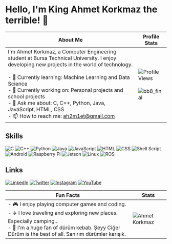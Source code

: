 # Hello, I'm King Ahmet Korkmaz the terrible! 👋

| About Me | Profile Stats |
|----------|---------------|
| I'm Ahmet Korkmaz, a Computer Engineering student at Bursa Technical University. I enjoy developing new projects in the world of technology.<br><br> - 🌱 Currently learning: Machine Learning and Data Science<br> - 🔭 Currently working on: Personal projects and school projects<br> - 💬 Ask me about: C, C++, Python, Java, JavaScript, HTML, CSS<br> - 📫 How to reach me: [ah2m1et@gmail.com](mailto:ah2m1et@gmail.com) | ![Profile Views](https://komarev.com/ghpvc/?username=ahmetkorkmaz&color=blue)<br><br>![bb8_final](https://github.com/Ah2m1et/Ah2m1et/assets/103003160/9f2b5ea2-5186-4eda-868f-7eca1cf24956) |

## Skills

![C](https://img.shields.io/badge/-C-000?&logo=C)
![C++](https://img.shields.io/badge/-C++-000?&logo=C%2B%2B)
![Python](https://img.shields.io/badge/-Python-000?&logo=Python)
![Java](https://img.shields.io/badge/Java-ED8B00?style=for-the-badge&logo=java&logoColor=white)
![JavaScript](https://img.shields.io/badge/-JavaScript-000?&logo=JavaScript)
![HTML](https://img.shields.io/badge/-HTML-000?&logo=HTML5)
![CSS](https://img.shields.io/badge/-CSS-000?&logo=CSS3)
![Shell Script](https://img.shields.io/badge/-Shell_Script-000?&logo=GNU%20Bash)
![Android](https://img.shields.io/badge/-Android-000?&logo=Android)
![Raspberry Pi](https://img.shields.io/badge/-Raspberry_Pi-000?&logo=Raspberry%20Pi)
![Jetson](https://img.shields.io/badge/-Jetson-000?&logo=NVIDIA)
![Linux](https://img.shields.io/badge/-Linux-000?&logo=Linux)
![ROS](https://img.shields.io/badge/-ROS-000?&logo=ROS)

## Links

[![LinkedIn](https://img.shields.io/badge/LinkedIn-%230077B5.svg?&logo=linkedin&logoColor=white)](https://www.linkedin.com/in/ahmet-korkmaz-59772721b)
[![Twitter](https://img.shields.io/badge/Twitter-%231DA1F2.svg?&logo=twitter&logoColor=white)](https://x.com/ahmetkorkmaz099)
[![Instagram](https://img.shields.io/badge/Instagram-%23E4405F.svg?&logo=instagram&logoColor=white)](https://instagram.com/ahmet_korkmaz.1)
[![YouTube](https://img.shields.io/badge/YouTube-%23FF0000.svg?&logo=YouTube&logoColor=white)](https://www.youtube.com/channel/UCxTDberw4WrKG2xwqVHfWNg)


| Fun Facts | Stats |
|-----------|-------|
| - 🎮 I enjoy playing computer games and coding.<br> - ✈️ I love traveling and exploring new places. Especially camping...<br> - 🌯 I'm a huge fan of dürüm kebab. Şeyy Ciğer Dürüm is the best of all. Sanırım dürümler karışık. | ![Ahmet Korkmaz](https://github-readme-stats.vercel.app/api/top-langs/?username=Ah2m1et&layout=compact&theme=dark) |
